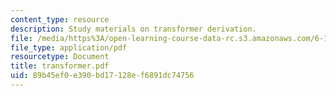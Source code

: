 ```yaml
---
content_type: resource
description: Study materials on transformer derivation.
file: /media/https%3A/open-learning-course-data-rc.s3.amazonaws.com/6-101-introductory-analog-electronics-laboratory-spring-2007/89b45ef0e390bd17128ef6891dc74756_transformer.pdf
file_type: application/pdf
resourcetype: Document
title: transformer.pdf
uid: 89b45ef0-e390-bd17-128e-f6891dc74756
---
```

